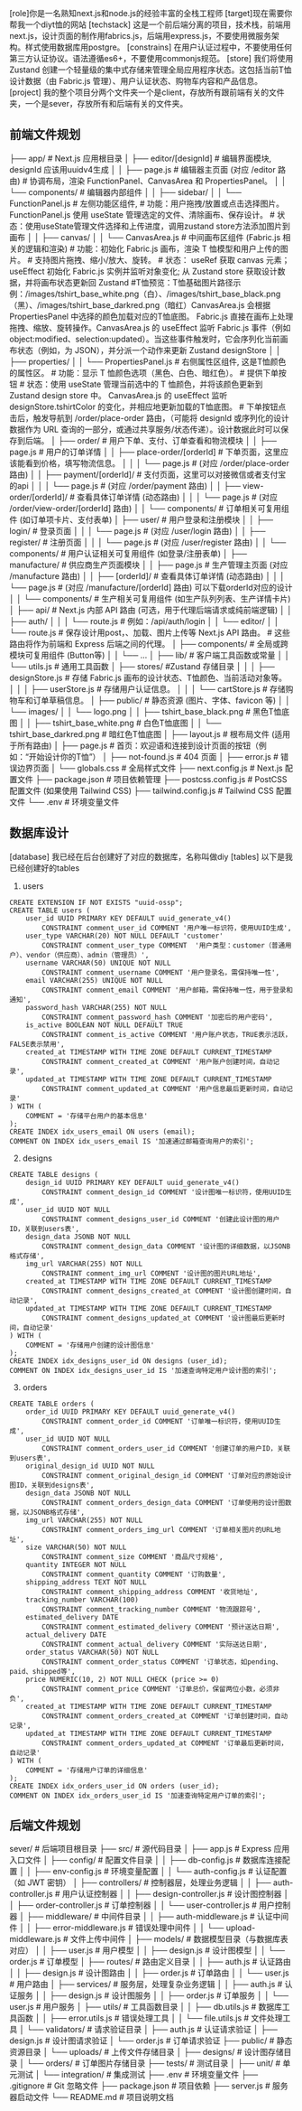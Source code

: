 [role]你是一名熟知next.js和node.js的经验丰富的全栈工程师
[target]现在需要你帮我一个diyt恤的网站
[techstack] 这是一个前后端分离的项目，技术栈，前端用next.js，设计页面的制作用fabrics.js，后端用express.js，不要使用微服务架构。样式使用数据库用postgre。
[constrains] 在用户认证过程中，不要使用任何第三方认证协议。语法遵循es6+，不要使用commonjs规范。
[store] 我们将使用 Zustand 创建一个轻量级的集中式存储来管理全局应用程序状态。这包括当前T恤设计数据（由 Fabric.js 管理）、用户认证状态、购物车内容和产品信息。
[project] 我的整个项目分两个文件夹一个是client，存放所有跟前端有关的文件夹，一个是sever，存放所有和后端有关的文件夹。

## 前端文件规划
├── app/                      # Next.js 应用根目录
│   ├── editor/[designId]            # 编辑界面模块, designId 应该用uuidv4生成
│   │   ├── page.js           # 编辑器主页面 (对应 /editor 路由)
                              # 协调布局，渲染 FunctionPanel、CanvasArea 和 PropertiesPanel。
│   │   └── components/       # 编辑器内部组件
│   │       ├── sidebar/
│   │           └── FunctionPanel.js      # 左侧功能区组件,
                                          # 功能：用户拖拽/放置或点击选择图片。FunctionPanel.js 使用 useState 管理选定的文件、清除画布、保存设计。
                                          # 状态：使用useState管理文件选择和上传进度，调用zustand store方法添加图片到画布
│   │       ├── canvas/
│   │           └── CanvasArea.js         # 中间画布区组件 (Fabric.js 相关的逻辑和渲染)
                                          # 功能：初始化 Fabric.js 画布，渲染 T 恤模型和用户上传的图片。
                                          # 支持图片拖拽、缩小/放大、旋转。
                                          # 状态： useRef 获取 canvas 元素；useEffect 初始化 Fabric.js 实例并监听对象变化; 从 Zustand store 获取设计数据，并将画布状态更新回 Zustand
                                          #T恤预览：T恤基础图片路径示例：/images/tshirt_base_white.png（白）、/images/tshirt_base_black.png（黑）、/images/tshirt_base_darkred.png（暗红）CanvasArea.js 会根据 PropertiesPanel 中选择的颜色加载对应的T恤底图。
                                          Fabric.js 直接在画布上处理拖拽、缩放、旋转操作。CanvasArea.js 的 useEffect 监听 Fabric.js 事件（例如 object:modified、selection:updated）。当这些事件触发时，它会序列化当前画布状态（例如，为 JSON），并分派一个动作来更新 Zustand designStore
│   │       ├── properties/
│   │           └── PropertiesPanel.js    # 右侧属性区组件, 这是T恤颜色的属性区。
                                          # 功能：显示 T 恤颜色选项（黑色、白色、暗红色）。
                                          # 提供下单按钮
                                          # 状态：使用 useState 管理当前选中的 T 恤颜色，并将该颜色更新到 Zustand design store 中。
                                          CanvasArea.js 的 useEffect 监听 designStore.tshirtColor 的变化，并相应地更新加载的T恤底图。
                                          # 下单按钮点击后，触发导航到 /order/place-order 路由，（可能将 designId 或序列化的设计数据作为 URL 查询的一部分，或通过共享服务/状态传递）。设计数据此时可以保存到后端。
│   ├── order/                # 用户下单、支付、订单查看和物流模块
│   │   ├── page.js           # 用户的订单详情
│   │   ├── place-order/[orderId]      # 下单页面，这里应该能看到价格，填写物流信息。
│   │   │   └── page.js       # (对应 /order/place-order 路由)
│   │   ├── payment/[orderId]/   # 支付页面，这里可以对接微信或者支付宝的api
│   │   │   └── page.js       # (对应 /order/payment 路由)
│   │   ├── view-order/[orderId]/   # 查看具体订单详情 (动态路由)
│   │   │   └── page.js       # (对应 /order/view-order/[orderId] 路由)
│   │   └── components/       # 订单相关可复用组件 (如订单项卡片、支付表单)
│   ├── user/                 # 用户登录和注册模块
│   │   ├── login/            # 登录页面
│   │   │   └── page.js       # (对应 /user/login 路由)
│   │   ├── register/         # 注册页面
│   │   │   └── page.js       # (对应 /user/register 路由)
│   │   └── components/       # 用户认证相关可复用组件 (如登录/注册表单)
│   ├── manufacture/          # 供应商生产页面模块
│   │   ├── page.js           # 生产管理主页面 (对应 /manufacture 路由)
│   │   ├── [orderId]/   # 查看具体订单详情 (动态路由)
│   │   │   └── page.js       # (对应 /manufacture/[orderId] 路由) 可以下载orderId对应的设计
│   │   └── components/       # 生产相关可复用组件 (如生产队列列表、生产详情卡片)
│   ├── api/                  # Next.js 内部 API 路由 (可选，用于代理后端请求或纯前端逻辑)
│   │   ├── auth/
│   │   │   └── route.js      # 例如：/api/auth/login
│   │   └── editor/
│   │       └── route.js      # 保存设计用post，、加载、图片上传等 Next.js API 路由。
                              # 这些路由将作为前端和 Express 后端之间的代理。
│   ├── components/           # 全局或跨模块可复用组件 (Button等)
│   │   └── ...
│   ├── lib/                  # 客户端工具函数或常量
│   │   └── utils.js          # 通用工具函数
│   ├── stores/ #Zustand 存储目录
│   │   │   ├── designStore.js # 存储 Fabric.js 画布的设计状态、T恤颜色、当前活动对象等。
│   │   │   ├── userStore.js # 存储用户认证信息。
│   │   │   └── cartStore.js # 存储购物车和订单草稿信息。
│   ├── public/               # 静态资源 (图片、字体、favicon 等)
│   │   └── images/
│   │       └── logo.png
│   │       ├── tshirt_base_black.png # 黑色T恤底图
│   │       ├── tshirt_base_white.png # 白色T恤底图
│   │       └── tshirt_base_darkred.png # 暗红色T恤底图
│   ├── layout.js             # 根布局文件 (适用于所有路由)
│   ├── page.js               # 首页：欢迎语和连接到设计页面的按钮（例如：“开始设计你的T恤”）
│   ├── not-found.js          # 404 页面
│   ├── error.js              # 错误边界页面
│   └── globals.css           # 全局样式文件
├── next.config.js            # Next.js 配置文件
├── package.json              # 项目依赖管理
├── postcss.config.js         # PostCSS 配置文件 (如果使用 Tailwind CSS)
├── tailwind.config.js        # Tailwind CSS 配置文件
└── .env                      # 环境变量文件

## 数据库设计
[database] 我已经在后台创建好了对应的数据库，名称叫做diy
[tables] 以下是我已经创建好的tables
1. users
```
CREATE EXTENSION IF NOT EXISTS "uuid-ossp";
CREATE TABLE users (
    user_id UUID PRIMARY KEY DEFAULT uuid_generate_v4()
        CONSTRAINT comment_user_id COMMENT '用户唯一标识符，使用UUID生成',
    user_type VARCHAR(20) NOT NULL DEFAULT 'customer'
        CONSTRAINT comment_user_type COMMENT  '用户类型：customer（普通用户）、vendor（供应商）、admin（管理员）',
    username VARCHAR(50) UNIQUE NOT NULL
        CONSTRAINT comment_username COMMENT '用户登录名，需保持唯一性',
    email VARCHAR(255) UNIQUE NOT NULL
        CONSTRAINT comment_email COMMENT '用户邮箱，需保持唯一性，用于登录和通知',
    password_hash VARCHAR(255) NOT NULL
        CONSTRAINT comment_password_hash COMMENT '加密后的用户密码',
    is_active BOOLEAN NOT NULL DEFAULT TRUE
        CONSTRAINT comment_is_active COMMENT '用户账户状态，TRUE表示活跃，FALSE表示禁用',
    created_at TIMESTAMP WITH TIME ZONE DEFAULT CURRENT_TIMESTAMP
        CONSTRAINT comment_created_at COMMENT '用户账户创建时间，自动记录',
    updated_at TIMESTAMP WITH TIME ZONE DEFAULT CURRENT_TIMESTAMP
        CONSTRAINT comment_updated_at COMMENT '用户信息最后更新时间，自动记录'
) WITH (
    COMMENT = '存储平台用户的基本信息'
);
CREATE INDEX idx_users_email ON users (email);
COMMENT ON INDEX idx_users_email IS '加速通过邮箱查询用户的索引';
```
2. designs
```
CREATE TABLE designs (
    design_id UUID PRIMARY KEY DEFAULT uuid_generate_v4()
        CONSTRAINT comment_design_id COMMENT '设计图唯一标识符，使用UUID生成',
    user_id UUID NOT NULL
        CONSTRAINT comment_designs_user_id COMMENT '创建此设计图的用户ID，关联到users表',
    design_data JSONB NOT NULL
        CONSTRAINT comment_design_data COMMENT '设计图的详细数据，以JSONB格式存储',
    img_url VARCHAR(255) NOT NULL
        CONSTRAINT comment_img_url COMMENT '设计图的图片URL地址',
    created_at TIMESTAMP WITH TIME ZONE DEFAULT CURRENT_TIMESTAMP
        CONSTRAINT comment_designs_created_at COMMENT '设计图创建时间，自动记录',
    updated_at TIMESTAMP WITH TIME ZONE DEFAULT CURRENT_TIMESTAMP
        CONSTRAINT comment_designs_updated_at COMMENT '设计图最后更新时间，自动记录'
) WITH (
    COMMENT = '存储用户创建的设计图信息'
);
CREATE INDEX idx_designs_user_id ON designs (user_id);
COMMENT ON INDEX idx_designs_user_id IS '加速查询特定用户设计图的索引';
```
3. orders
```
CREATE TABLE orders (
    order_id UUID PRIMARY KEY DEFAULT uuid_generate_v4()
        CONSTRAINT comment_order_id COMMENT '订单唯一标识符，使用UUID生成',
    user_id UUID NOT NULL
        CONSTRAINT comment_orders_user_id COMMENT '创建订单的用户ID，关联到users表',
    original_design_id UUID NOT NULL
        CONSTRAINT comment_original_design_id COMMENT '订单对应的原始设计图ID，关联到designs表',
    design_data JSONB NOT NULL
        CONSTRAINT comment_orders_design_data COMMENT '订单使用的设计图数据，以JSONB格式存储',
    img_url VARCHAR(255) NOT NULL
        CONSTRAINT comment_orders_img_url COMMENT '订单相关图片的URL地址',
    size VARCHAR(50) NOT NULL
        CONSTRAINT comment_size COMMENT '商品尺寸规格',
    quantity INTEGER NOT NULL
        CONSTRAINT comment_quantity COMMENT '订购数量',
    shipping_address TEXT NOT NULL
        CONSTRAINT comment_shipping_address COMMENT '收货地址',
    tracking_number VARCHAR(100)
        CONSTRAINT comment_tracking_number COMMENT '物流跟踪号',
    estimated_delivery DATE
        CONSTRAINT comment_estimated_delivery COMMENT '预计送达日期',
    actual_delivery DATE
        CONSTRAINT comment_actual_delivery COMMENT '实际送达日期',
    order_status VARCHAR(50) NOT NULL
        CONSTRAINT comment_order_status COMMENT '订单状态，如pending、paid、shipped等',
    price NUMERIC(10, 2) NOT NULL CHECK (price >= 0)
        CONSTRAINT comment_price COMMENT '订单总价，保留两位小数，必须非负',
    created_at TIMESTAMP WITH TIME ZONE DEFAULT CURRENT_TIMESTAMP
        CONSTRAINT comment_orders_created_at COMMENT '订单创建时间，自动记录',
    updated_at TIMESTAMP WITH TIME ZONE DEFAULT CURRENT_TIMESTAMP
        CONSTRAINT comment_orders_updated_at COMMENT '订单最后更新时间，自动记录'
) WITH (
    COMMENT = '存储用户订单的详细信息'
);
CREATE INDEX idx_orders_user_id ON orders (user_id);
COMMENT ON INDEX idx_orders_user_id IS '加速查询特定用户订单的索引';
```


## 后端文件规划

sever/                      # 后端项目根目录
├── src/                    # 源代码目录
│   ├── app.js              # Express 应用入口文件
│   ├── config/             # 配置文件目录
│   │   ├── db-config.js    # 数据库连接配置
│   │   ├── env-config.js   # 环境变量配置
│   │   └── auth-config.js  # 认证配置（如 JWT 密钥）
│   ├── controllers/        # 控制器层，处理业务逻辑
│   │   ├── auth-controller.js    # 用户认证控制器
│   │   ├── design-controller.js  # 设计图控制器
│   │   ├── order-controller.js   # 订单控制器
│   │   └── user-controller.js    # 用户控制器
│   ├── middleware/         # 中间件目录
│   │   ├── auth-middleware.js    # 认证中间件
│   │   ├── error-middleware.js   # 错误处理中间件
│   │   └── upload-middleware.js  # 文件上传中间件
│   ├── models/             # 数据模型目录（与数据库表对应）
│   │   ├── user.js   # 用户模型
│   │   ├── design.js # 设计图模型
│   │   └── order.js  # 订单模型
│   ├── routes/             # 路由定义目录
│   │   ├── auth.js  # 认证路由
│   │   ├── design.js # 设计图路由
│   │   ├── order.js  # 订单路由
│   │   └── user.js   # 用户路由
│   ├── services/           # 服务层，处理复杂业务逻辑
│   │   ├── auth.js    # 认证服务
│   │   ├── design.js # 设计图服务
│   │   ├── order.js  # 订单服务
│   │   └── user.js   # 用户服务
│   ├── utils/              # 工具函数目录
│   │   ├── db.utils.js     # 数据库工具函数
│   │   ├── error.utils.js  # 错误处理工具
│   │   └── file.utils.js   # 文件处理工具
│   └── validators/         # 请求验证目录
│       ├── auth.js   # 认证请求验证
│       ├── design.js # 设计图请求验证
│       └── order.js  # 订单请求验证
├── public/                 # 静态资源目录
│   └── uploads/            # 上传文件存储目录
│       ├── designs/        # 设计图存储目录
│       └── orders/         # 订单图片存储目录
├── tests/                  # 测试目录
│   ├── unit/               # 单元测试
│   └── integration/        # 集成测试
├── .env                    # 环境变量文件
├── .gitignore              # Git 忽略文件
├── package.json            # 项目依赖
├── server.js               # 服务器启动文件
└── README.md               # 项目说明文档
